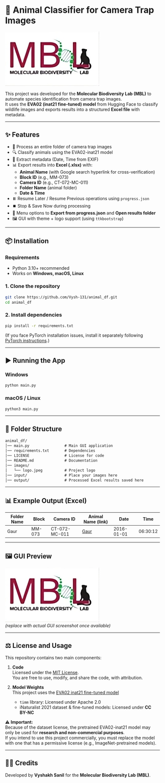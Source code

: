 # 🐾 Animal Classifier for Camera Trap Images  

![Logo](images/logo.jpeg)

This project was developed for the **Molecular Biodiversity Lab (MBL)** to automate species identification from camera trap images.  
It uses the **EVA02 (inat21 fine-tuned) model** from Hugging Face to classify wildlife images and exports results into a structured **Excel file** with metadata.  

---

## ✨ Features

- 📂 Process an entire folder of camera trap images  
- 🔍 Classify animals using the EVA02-inat21 model  
- 📑 Extract metadata (Date, Time from EXIF)  
- 📊 Export results into **Excel (.xlsx)** with:  
  - **Animal Name** (with Google search hyperlink for cross-verification)  
  - **Block ID** (e.g., MM-073)  
  - **Camera ID** (e.g., CT-072-MC-011)  
  - **Folder Name** (animal folder)  
  - **Date & Time**  
- ⏸️ Resume Later / Resume Previous operations using `progress.json`  
- ⏹️ Stop & Save Now during processing  
- 📁 Menu options to **Export from progress.json** and **Open results folder**  
- 🖼️ GUI with theme + logo support (using `ttkbootstrap`)  

---

## 📦 Installation

### Requirements
- Python 3.10+ recommended  
- Works on **Windows, macOS, Linux**  

### 1. Clone the repository
```bash
git clone https://github.com/Vysh-131/animal_df.git
cd animal_df
```

### 2. Install dependencies
```bash
pip install -r requirements.txt
```

(If you face PyTorch installation issues, install it separately following [PyTorch instructions](https://pytorch.org/get-started/locally/).)

---

## ▶️ Running the App

### Windows
```bash
python main.py
```

### macOS / Linux
```bash
python3 main.py
```

---

## 📂 Folder Structure

```
animal_df/
│── main.py                # Main GUI application
│── requirements.txt       # Dependencies
│── LICENSE                # License for code
│── README.md              # Documentation
│── images/
│   └── logo.jpeg          # Project logo
│── input/                 # Place your images here
│── output/                # Processed Excel results saved here
```

---

## 📊 Example Output (Excel)

| Folder Name | Block   | Camera ID       | Animal Name (link) | Date       | Time     |
|-------------|---------|-----------------|--------------------|------------|----------|
| Gaur        | MM-073  | CT-072-MC-011   | [Gaur](https://www.google.com/search?q=Gaur) | 2016-01-01 | 06:30:12 |

---

## 🖼️ GUI Preview  

![GUI Screenshot](images/logo.jpeg)  
*(replace with actual GUI screenshot once available)*

---

## ⚖️ License and Usage

This repository contains two main components:

1. **Code**  
   Licensed under the [MIT License](LICENSE).  
   You are free to use, modify, and share the code, with attribution.

2. **Model Weights**  
   This project uses the [EVA02 inat21 fine-tuned model](https://huggingface.co/timm/eva02_large_patch14_clip_336.merged2b_ft-inat21)  
   - `timm` library: Licensed under Apache 2.0  
   - iNaturalist 2021 dataset & fine-tuned models: Licensed under **CC BY-NC**  

⚠️ **Important:**  
Because of the dataset license, the pretrained EVA02-inat21 model may only be used for **research and non-commercial purposes**.  
If you intend to use this project commercially, you must replace the model with one that has a permissive license (e.g., ImageNet-pretrained models).

---

## 👨‍🔬 Credits
Developed by **Vyshakh Sanil** for the **Molecular Biodiversity Lab (MBL)**.  
